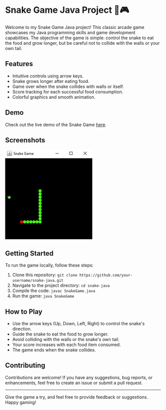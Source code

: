# Snake Game Java Project 🐍🎮

Welcome to my Snake Game Java project! This classic arcade game showcases my Java programming skills and game development capabilities. The objective of the game is simple: control the snake to eat the food and grow longer, but be careful not to collide with the walls or your own tail.

## Features

- Intuitive controls using arrow keys.
- Snake grows longer after eating food.
- Game over when the snake collides with walls or itself.
- Score tracking for each successful food consumption.
- Colorful graphics and smooth animation.

## Demo

Check out the live demo of the Snake Game [here](#https://drive.google.com/file/d/1LSCyzijSx0Ulmih_1lm7fbTkJ_pa224O/view?usp=sharing).

## Screenshots

![Gameplay Screenshot](Snakegam/src/snake/icons/Snake.jpg)

## Getting Started

To run the game locally, follow these steps:

1. Clone this repository: `git clone https://github.com/your-username/snake-java.git`
2. Navigate to the project directory: `cd snake-java`
3. Compile the code: `javac SnakeGame.java`
4. Run the game: `java SnakeGame`

## How to Play

- Use the arrow keys (Up, Down, Left, Right) to control the snake's direction.
- Guide the snake to eat the food to grow longer.
- Avoid colliding with the walls or the snake's own tail.
- Your score increases with each food item consumed.
- The game ends when the snake collides.

## Contributing

Contributions are welcome! If you have any suggestions, bug reports, or enhancements, feel free to create an issue or submit a pull request.

---

Give the game a try, and feel free to provide feedback or suggestions. Happy gaming!
